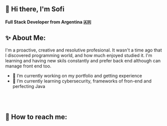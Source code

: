 ## 👋 Hi there, I'm Sofi
#### Full Stack Developer from Argentina 🇦🇷      
   
   ✨ About Me:
----------------------------------------------------------------------------------------------------------------------
I'm a proactive, creative and resolutive profesional. It wasn't a time ago that I discovered programming world, and how much enjoyed studied it. I'm learning and having new skils constantly and prefer back end although can manage front end too.

- 🔭 I’m currently working on my portfolio and getting experience
- 🌱 I’m currently learning cybersecurity,  frameworks of fron-end and perfecting Java 

<br></br>

📎 How to reach me:
-------------------------------------------------------------------------------------------------------------------------
<!--
**Sgieco/Sgieco** is a ✨ _special_ ✨ repository because its `README.md` (this file) appears on your GitHub profile.

Here are some ideas to get you started:



- 👯 I’m looking to collaborate on ...
- 🤔 I’m looking for help with ...
- 💬 Ask me about ...
- 📫 How to reach me: ...
- 😄 Pronouns: ...
- ⚡ Fun fact: ...
-->
